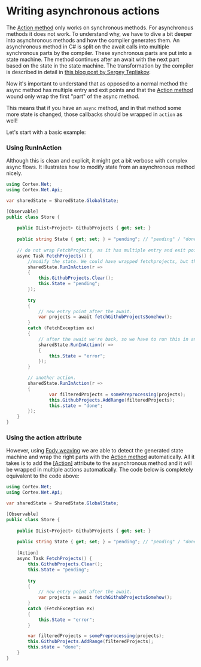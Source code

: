 # Writing asynchronous actions

The [Action method](action.md) only works on synchronous methods. For asynchronous methods it does not work. To understand why, we have to dive a bit deeper into asynchronous methods and how the compiler generates them.
An asynchronous method in C# is split on the await calls into multiple synchronous parts by the compiler. These synchronous parts are put into a state machine. The method continues after an await with the next part based on the state in the state machine. The transformation by the compiler is described in detail in [this blog post by Sergey Tepliakov](https://devblogs.microsoft.com/premier-developer/dissecting-the-async-methods-in-c/).

Now it's important to understand that as opposed to a normal method the async method has multiple entry and exit points and that the [Action method](action.md) wound only wrap the first "part" of the async method.

This means that if you have an `async` method, and in that method some more state is changed, those callbacks should be wrapped in `action` as well! 

Let's start with a basic example:

### Using RunInAction

Although this is clean and explicit, it might get a bit verbose with complex async flows. It illustrates how to modify state from an asynchronous method nicely.

```csharp
using Cortex.Net;
using Cortex.Net.Api;

var sharedState = SharedState.GlobalState;

[Observable]
public class Store {
    
    public IList<Project> GithubProjects { get; set; }
    
    public string State { get; set; } = "pending"; // "pending" / "done" / "error"
 
    // do not wrap FetchProjects, as it has multiple entry and exit points.
    async Task FetchProjects() {
        //modify the state. We could have wrapped fetchprojects, but this is more clear.
        sharedState.RunInAction(r =>
        {
            this.GithubProjects.Clear();
            this.State = "pending";
        });
        
        try
        {
            // new entry point after the await.
            var projects = await fetchGithubProjectsSomehow();
        } 
        catch (FetchException ex)
        {
            // after the await we're back, so we have to run this in an action.
            sharedState.RunInAction(r =>
            {
                this.State = "error";
            });
        }   

        // another action.
        sharedState.RunInAction(r =>
        {
                var filteredProjects = somePreprocessing(projects);
                this.GithubProjects.AddRange(filteredProjects);
                this.state = "done";
        }); 
    }
}
```

### Using the action attribute

However, using [Fody weaving](weaving.md) we are able to detect the generated state machine and wrap the right parts with
the [Action method](action.md) automatically. All it takes is to add the [[Action]](xref:Cortex.Net.Api.ActionAttribute) attribute to the asynchronous method and it will be wrapped in multiple actions automatically.
The code below is completely equivalent to the code above:

```csharp
using Cortex.Net;
using Cortex.Net.Api;

var sharedState = SharedState.GlobalState;

[Observable]
public class Store {
    
    public IList<Project> GithubProjects { get; set; }
    
    public string State { get; set; } = "pending"; // "pending" / "done" / "error"
 
    [Action]
    async Task FetchProjects() {
        this.GithubProjects.Clear();
        this.State = "pending";
        
        try
        {
            // new entry point after the await.
            var projects = await fetchGithubProjectsSomehow();
        } 
        catch (FetchException ex)
        {
            this.State = "error";
        }   

        var filteredProjects = somePreprocessing(projects);
        this.GithubProjects.AddRange(filteredProjects);
        this.state = "done";
    }
}
```

